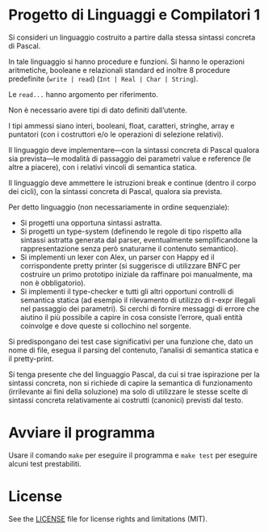 # Progetto di Linguaggi e Compilatori 1

Si consideri un linguaggio costruito a partire dalla stessa sintassi concreta di Pascal.

In tale linguaggio si hanno procedure e funzioni. Si hanno le operazioni aritmetiche, booleane e
relazionali standard ed inoltre 8 procedure predefinite (`write | read`) (`Int | Real | Char | String`).

Le `read...` hanno argomento per riferimento.

Non è necessario avere tipi di dato definiti dall’utente.

I tipi ammessi siano interi, booleani, float, caratteri, stringhe, array e puntatori (con i costruttori
e/o le operazioni di selezione relativi).

Il linguaggio deve implementare—con la sintassi concreta di Pascal qualora sia prevista—le modalità
di passaggio dei parametri value e reference (le altre a piacere), con i relativi vincoli di semantica
statica.

Il linguaggio deve ammettere le istruzioni break e continue (dentro il corpo dei cicli), con la sintassi
concreta di Pascal, qualora sia prevista.

Per detto linguaggio (non necessariamente in ordine sequenziale):

- Si progetti una opportuna sintassi astratta.
- Si progetti un type-system (definendo le regole di tipo rispetto alla sintassi astratta generata dal
parser, eventualmente semplificandone la rappresentazione senza però snaturarne il contenuto
semantico).
- Si implementi un lexer con Alex, un parser con Happy ed il corrispondente pretty printer
(si suggerisce di utilizzare BNFC per costruire un primo prototipo iniziale da raffinare poi
manualmente, ma non è obbligatorio).
- Si implementi il type-checker e tutti gli altri opportuni controlli di semantica statica (ad esempio
il rilevamento di utilizzo di r-expr illegali nel passaggio dei parametri). Si cerchi di fornire
messaggi di errore che aiutino il più possibile a capire in cosa consiste l’errore, quali entità
coinvolge e dove queste si collochino nel sorgente.

Si predispongano dei test case significativi per una funzione che, dato un nome di file, esegua il
parsing del contenuto, l’analisi di semantica statica e il pretty-print.

Si tenga presente che del linguaggio Pascal, da cui si trae ispirazione per la sintassi concreta, non
si richiede di capire la semantica di funzionamento (irrilevante ai fini della soluzione) ma solo di
utilizzare le stesse scelte di sintassi concreta relativamente ai costrutti (canonici) previsti dal testo.

# Avviare il programma

Usare il comando `make` per eseguire il programma e `make test` per eseguire alcuni test prestabiliti.

# License

See the [LICENSE](https://github.com/rob93c/ProgettoLC1/blob/master/LICENSE.md) file for license rights and limitations (MIT).
